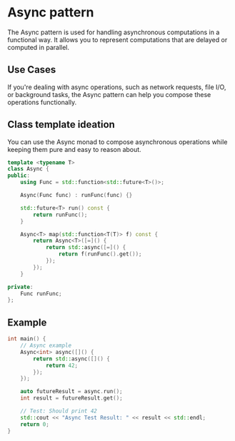 # Async pattern

The Async pattern is used for handling asynchronous computations in a functional way. It allows you to represent computations that are delayed or computed in parallel.

## Use Cases

If you're dealing with async operations, such as network requests, file I/O, or background tasks, the Async pattern can help you compose these operations functionally.

## Class template ideation

You can use the Async monad to compose asynchronous operations while keeping them pure and easy to reason about.

```cpp
template <typename T>
class Async {
public:
    using Func = std::function<std::future<T>()>;

    Async(Func func) : runFunc(func) {}

    std::future<T> run() const {
        return runFunc();
    }

    Async<T> map(std::function<T(T)> f) const {
        return Async<T>([=]() {
            return std::async([=]() {
                return f(runFunc().get());
            });
        });
    }

private:
    Func runFunc;
};
```

## Example

```cpp
int main() {
    // Async example
    Async<int> async([]() {
        return std::async([]() {
            return 42;
        });
    });

    auto futureResult = async.run();
    int result = futureResult.get();

    // Test: Should print 42
    std::cout << "Async Test Result: " << result << std::endl;
    return 0;
}
```